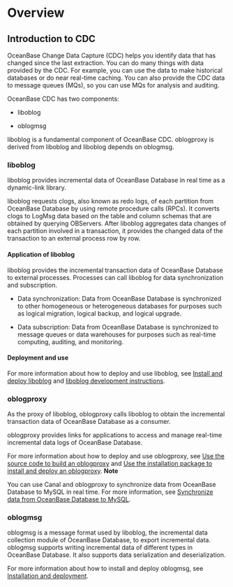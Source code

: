 Overview 
=============================



Introduction to CDC 
----------------------------------------



OceanBase Change Data Capture (CDC) helps you identify data that has changed since the last extraction. You can do many things with data provided by the CDC. For example, you can use the data to make historical databases or do near real-time caching. You can also provide the CDC data to message queues (MQs), so you can use MQs for analysis and auditing. 

OceanBase CDC has two components:

* liboblog

  

* oblogmsg

  




liboblog is a fundamental component of OceanBase CDC. oblogproxy is derived from liboblog and liboblog depends on oblogmsg. 



### liboblog 

liboblog provides incremental data of OceanBase Database in real time as a dynamic-link library. 

liboblog requests clogs, also known as redo logs, of each partition from OceanBase Database by using remote procedure calls (RPCs). It converts clogs to LogMsg data based on the table and column schemas that are obtained by querying OBServers. After liboblog aggregates data changes of each partition involved in a transaction, it provides the changed data of the transaction to an external process row by row. 

#### Application of liboblog 

liboblog provides the incremental transaction data of OceanBase Database to external processes. Processes can call liboblog for data synchronization and subscription. 

* Data synchronization: Data from OceanBase Database is synchronized to other homogeneous or heterogeneous databases for purposes such as logical migration, logical backup, and logical upgrade.

  

* Data subscription: Data from OceanBase Database is synchronized to message queues or data warehouses for purposes such as real-time computing, auditing, and monitoring.

  




#### Deployment and use 

For more information about how to deploy and use liboblog, see [Install and deploy liboblog](200.liboblog/100.deploy-and-use-liboblog/100.install-and-deploy-liboblog.md) and [liboblog development instructions](200.liboblog/100.deploy-and-use-liboblog/200.liboblog-development-instructions.md).

### oblogproxy 

As the proxy of liboblog, oblogproxy calls liboblog to obtain the incremental transaction data of OceanBase Database as a consumer. 

oblogproxy provides links for applications to access and manage real-time incremental data logs of OceanBase Database. 

For more information about how to deploy and use oblogproxy, see [Use the source code to build an oblogproxy](300.oblogproxy/100.install-and-deploy-oblogproxy/100.use-source-code-to-build-an-oblogproxy.md) and [Use the installation package to install and deploy an oblogproxy](300.oblogproxy/100.install-and-deploy-oblogproxy/200.install-and-deploy-oblogproxy-by-using-the-installation-package.md).
**Note**

You can use Canal and oblogproxy to synchronize data from OceanBase Database to MySQL in real time. For more information, see [Synchronize data from OceanBase Database to MySQL](../../700.developer-guide/500.migrate-data-to-oceanbase-database/400.synchronize-data-from-oceanbase-database-to-mysql.md).

### oblogmsg 

oblogmsg is a message format used by liboblog, the incremental data collection module of OceanBase Database, to export incremental data. oblogmsg supports writing incremental data of different types in OceanBase Database. It also supports data serialization and deserialization. 

For more information about how to install and deploy oblogmsg, see [Installation and deployment](400.oblogmsg/100.install-and-deploy-oblogmsg.md).









